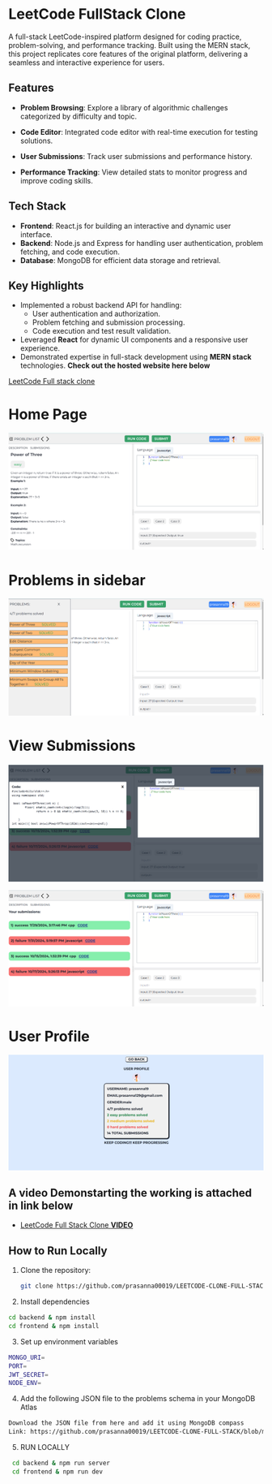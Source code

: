 # LeetCode FullStack Clone

A full-stack LeetCode-inspired platform designed for coding practice, problem-solving, and performance tracking. Built using the MERN stack, this project replicates core features of the original platform, delivering a seamless and interactive experience for users.

## Features
- **Problem Browsing**: Explore a library of algorithmic challenges categorized by difficulty and topic.
- **Code Editor**: Integrated code editor with real-time execution for testing solutions.

- **User Submissions**: Track user submissions and performance history.
- **Performance Tracking**: View detailed stats to monitor progress and improve coding skills.

## Tech Stack
- **Frontend**: React.js for building an interactive and dynamic user interface.
- **Backend**: Node.js and Express for handling user authentication, problem fetching, and code execution.
- **Database**: MongoDB for efficient data storage and retrieval.

## Key Highlights
- Implemented a robust backend API for handling:
  - User authentication and authorization.
  - Problem fetching and submission processing.
  - Code execution and test result validation.
- Leveraged **React** for dynamic UI components and a responsive user experience.
- Demonstrated expertise in full-stack development using **MERN stack** technologies.
**Check out the hosted website here below**

[LeetCode Full stack clone](https://coding-engine-frontend.onrender.com)
# Home Page
![Logo](https://raw.githubusercontent.com/prasanna00019/LEETCODE-CLONE-FULL-STACK/main/frontend/src/assets/leetcode-ss-1.png)

# Problems in sidebar
![Logo](https://raw.githubusercontent.com/prasanna00019/LEETCODE-CLONE-FULL-STACK/main/frontend/src/assets/leetcode-ss-2.png)

# View Submissions
![Image 3](https://raw.githubusercontent.com/prasanna00019/LEETCODE-CLONE-FULL-STACK/main/frontend/src/assets/leetcode-ss-3.png)

![Image 4](https://raw.githubusercontent.com/prasanna00019/LEETCODE-CLONE-FULL-STACK/main/frontend/src/assets/leetcode-ss-4.png)
# User Profile
![Image 5](https://raw.githubusercontent.com/prasanna00019/LEETCODE-CLONE-FULL-STACK/main/frontend/src/assets/leetcode-ss-5.png)

## A video Demonstarting the working is attached in link below
* [LeetCode Full Stack Clone **VIDEO**](https://drive.google.com/file/d/1kUJgPK81VmiCcupjGmHkBrs_UFsuPZHu/view)

## How to Run Locally
1. Clone the repository:
   ```bash
   git clone https://github.com/prasanna00019/LEETCODE-CLONE-FULL-STACK

 2.  Install dependencies 
```bash
cd backend & npm install
cd frontend & npm install   
```
3. Set up environment variables
```bash
MONGO_URI=
PORT=
JWT_SECRET=
NODE_ENV=
```
4. Add the following JSON file to the problems schema in your MongoDB Atlas 
```bash
Download the JSON file from here and add it using MongoDB compass
Link: https://github.com/prasanna00019/LEETCODE-CLONE-FULL-STACK/blob/main/frontend/public/CodeDB.problems.json
```
5. RUN LOCALLY 
```bash
 cd backend & npm run server
 cd frontend & npm run dev 
 ```

